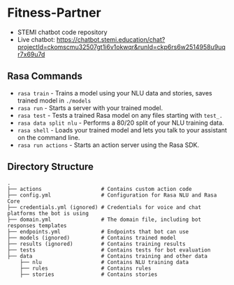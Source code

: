 # Fitness-Partner

* STEMI chatbot code repository
* Live chatbot: https://chatbot.stemi.education/chat?projectId=ckomscmu32507gt1i6v1okwqr&runId=ckp6rs6w2514958u9uqr7x69u7d

Rasa Commands
-------------

* `rasa train` -  Trains a model using your NLU data and stories, saves trained model in `./models`
* `rasa run` -  Starts a server with your trained model.
* `rasa test` -  Tests a trained Rasa model on any files starting with `test_.`
* `rasa data split nlu` -  Performs a 80/20 split of your NLU training data.
* `rasa shell` - Loads your trained model and lets you talk to your assistant on the command line.
* `rasa run actions` - Starts an action server using the Rasa SDK.

Directory Structure
-------------

    .
    ├── actions                   # Contains custom action code
    ├── config.yml                # Configuration for Rasa NLU and Rasa Core
    ├── credentials.yml (ignored) # Credentials for voice and chat platforms the bot is using
    ├── domain.yml                # The domain file, including bot responses templates
    ├── endpoints.yml             # Endpoints that bot can use
    ├── models (ignored)          # Contains trained model
    ├── results (ignored)         # Contains training results
    ├── tests                     # Contains tests for bot evaluation
    ├── data                      # Contains training and other data
        ├── nlu                   # Contains NLU training data
        ├── rules                 # Contains rules
        ├── stories               # Contains stories
